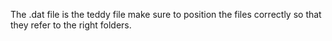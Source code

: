 The .dat file is the teddy file
make sure to position the files correctly so that they refer to the right folders.

